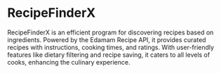 # RecipeFinderX
 RecipeFinderX is an efficient program for discovering recipes based on ingredients. Powered by the Edamam Recipe API, it provides curated recipes with instructions, cooking times, and ratings. With user-friendly features like dietary filtering and recipe saving, it caters to all levels of cooks, enhancing the culinary experience.
